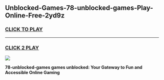 
## Unblocked-Games-78-unblocked-games-Play-Online-Free-2yd9z
<h3>
<a href="https://premium76.site?title=78-unblocked-games&ref=26A">CLICK TO PLAY</a></h3>
<hr>

<h3>
<a href="https://premium76.site?title=78-unblocked-games&ref=26A">CLICK 2 PLAY</a>
  
</h3>

<a href="https://premium76.site?title=78-unblocked-games&ref=26A"><img src="https://clearcache.store/games.png"></a>


**78-unblocked-games games unblocked: Your Gateway to Fun and Accessible Online Gaming**
